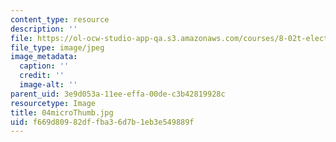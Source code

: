```yaml
---
content_type: resource
description: ''
file: https://ol-ocw-studio-app-qa.s3.amazonaws.com/courses/8-02t-electricity-and-magnetism-spring-2005/f669d80982dffba36d7b1eb3e549889f_04microThumb.jpg
file_type: image/jpeg
image_metadata:
  caption: ''
  credit: ''
  image-alt: ''
parent_uid: 3e9d053a-11ee-effa-00de-c3b42819928c
resourcetype: Image
title: 04microThumb.jpg
uid: f669d809-82df-fba3-6d7b-1eb3e549889f
---
```

